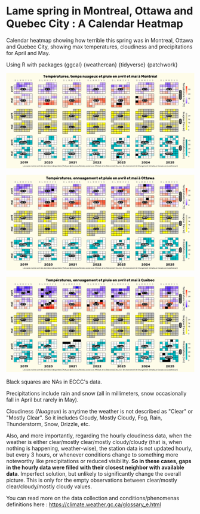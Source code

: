 # Lame spring in Montreal, Ottawa and Quebec City : A Calendar Heatmap
Calendar heatmap showing how terrible this spring was in Montreal, Ottawa and Quebec City, showing max temperatures, cloudiness and precipitations for April and May.

Using R with packages {ggcal} {weathercan} {tidyverse} {patchwork}

![Montreal](https://github.com/datacarvel/lamespring/blob/main/MTL.png "Montreal")

![Ottawa](https://github.com/datacarvel/lamespring/blob/main/OTT.png "Ottawa")

![Quebec City](https://github.com/datacarvel/lamespring/blob/main/QC.png "Quebec City")

Black squares are NAs in ECCC's data. 

Precipitations include rain and snow (all in millimeters, snow occasionally fall in April but rarely in May). 

Cloudiness (_Nuageux_) is anytime the weather is not described as "Clear" or "Mostly Clear". So it includes Cloudy, Mostly Cloudy, Fog, Rain, Thunderstorm, Snow, Drizzle, etc. 

Also, and more importantly, regarding the hourly cloudiness data, when the weather is either clear/mostly clear/mostly cloudy/cloudy (that is, when nothing is happening, weather-wise), the station data is not updated hourly, but every 3 hours, or whenever conditions change to something more noteworthy like precipitations or reduced visibility. **So in these cases, gaps in the hourly data were filled with their closest neighbor with available data**. Imperfect solution, but unlikely to significantly change the overall picture. This is only for the empty observations between clear/mostly clear/cloudy/mostly cloudy values. 

You can read more on the data collection and conditions/phenomenas definitions here : https://climate.weather.gc.ca/glossary_e.html
